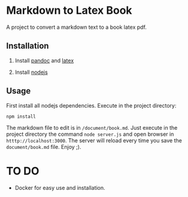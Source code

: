 # Markdown to Latex Book

A project to convert a markdown text to a book latex pdf.

## Installation

1. Install [pandoc](https://pandoc.org/installing.html) and [latex](https://www.latex-project.org/get/)

2. Install [nodejs](https://nodejs.org/es/)

## Usage

First install all nodejs dependencies. Execute in the project directory:

```
npm install
```

The markdown file to edit is in `/document/book.md`. Just execute in the project directory the command `node server.js` and open browser in `htttp://localhost:3000`. The server will reload every time you save the `document/book.md` file. Enjoy ;). 



# TO DO

- Docker for easy use and installation.
